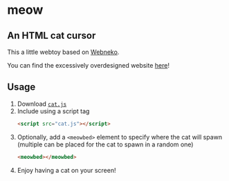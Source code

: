 # meow
## An HTML cat cursor

This a little webtoy based on [Webneko](https://webneko.net/).

You can find the excessively overdesigned website [here](https://sollybunny.xyz/meow/)!

## Usage
1. Download [`cat.js`](https://github.com/SollyBunny/meow/blob/main/cat.js)
2. Include using a script tag
	```html
	<script src="cat.js"></script>
	```
3. Optionally, add a `<meowbed>` element to specify where the cat will spawn (multiple can be placed for the cat to spawn in a random one)
	```html
	<meowbed></meowbed>
	```
4. Enjoy having a cat on your screen!

